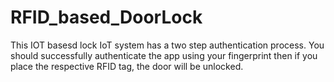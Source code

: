 # RFID_based_DoorLock

This IOT basesd lock IoT system has a two step authentication process. You should successfully authenticate the app using your fingerprint then if you place the respective RFID tag, the door will be unlocked. 
